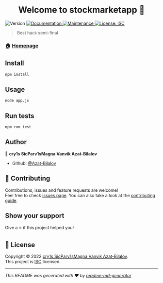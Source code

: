 <h1 align="center">Welcome to stockmarketapp 👋</h1>
<p>
  <img alt="Version" src="https://img.shields.io/badge/version-1.0.0-blue.svg?cacheSeconds=2592000" />
  <a href="https://github.com/Azat-Bilalov/stockmarketapp#readme" target="_blank">
    <img alt="Documentation" src="https://img.shields.io/badge/documentation-yes-brightgreen.svg" />
  </a>
  <a href="https://github.com/Azat-Bilalov/stockmarketapp/graphs/commit-activity" target="_blank">
    <img alt="Maintenance" src="https://img.shields.io/badge/Maintained%3F-yes-green.svg" />
  </a>
  <a href="https://github.com/Azat-Bilalov/stockmarketapp/blob/master/LICENSE" target="_blank">
    <img alt="License: ISC" src="https://img.shields.io/github/license/Azat-Bilalov/stockmarketapp" />
  </a>
</p>

> Best hack semi-final

### 🏠 [Homepage](https://github.com/Azat-Bilalov/stockmarketapp#readme)

## Install

```sh
npm install
```

## Usage

```sh
node app.js
```

## Run tests

```sh
npm run test
```

## Author

👤 **cry1s SicParv1sMagna Vanvik Azat-Bilalov**

* Github: [@Azat-Bilalov](https://github.com/Azat-Bilalov)

## 🤝 Contributing

Contributions, issues and feature requests are welcome!<br />Feel free to check [issues page](https://github.com/Azat-Bilalov/stockmarketapp/issues). You can also take a look at the [contributing guide](https://github.com/Azat-Bilalov/stockmarketapp/blob/master/CONTRIBUTING.md).

## Show your support

Give a ⭐️ if this project helped you!

## 📝 License

Copyright © 2022 [cry1s SicParv1sMagna Vanvik Azat-Bilalov](https://github.com/Azat-Bilalov).<br />
This project is [ISC](https://github.com/Azat-Bilalov/stockmarketapp/blob/master/LICENSE) licensed.

***
_This README was generated with ❤️ by [readme-md-generator](https://github.com/kefranabg/readme-md-generator)_
